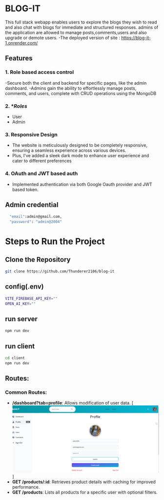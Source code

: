 # BLOG-IT

This full stack webapp enables users to explore the blogs they wish to read and also chat with blogs for immediate and structured responses. admins of the application are allowed to manage posts,comments,users and also upgrade or demote users.
-The deployed version of site : https://blog-it-1.onrender.com/

## Features

### 1. **Role based access control**

-Secure both the client and backend for specific pages, like the admin dashboard.
-Admins gain the ability to effortlessly manage posts, comments, and users, complete with CRUD operations using the MongoDB

### 2. \*_Roles_

- User
- Admin

### 3. **Responsive Design**

- The website is meticulously designed to be completely responsive, ensuring a seamless experience across various devices.
- Plus, I've added a sleek dark mode to enhance user experience and cater to different preferences

### 4. **OAuth and JWT based auth**

- Implemented authentication via both Google Oauth provider and JWT based token.

## Admin credential

```bash
  "email":admin@gmail.com,
  "password": "admin@2004"

```
# Steps to Run the Project

## Clone the Repository
```bash
git clone https://github.com/Thunderer2106/blog-it
```
## config(.env)
```bash
VITE_FIREBASE_API_KEY=""
OPEN_AI_KEY=""
```
## run server
```bash
npm run dev
```
## run client
```bash
cd client
npm run dev
```

## Routes:

### Common Routes:

- **/dashboard?tab=profile**: Allows modification of user data.
  [![img](/images/profileupdation.png)]
- **GET /products/:id**: Retrieves product details with caching for improved performance.
- **GET /products**: Lists all products for a specific user with optional filters.
